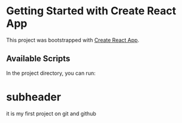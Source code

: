 # Getting Started with Create React App

This project was bootstrapped with [Create React App](https://github.com/facebook/create-react-app).

## Available Scripts

In the project directory, you can run:


# subheader
it is my first project on git and github